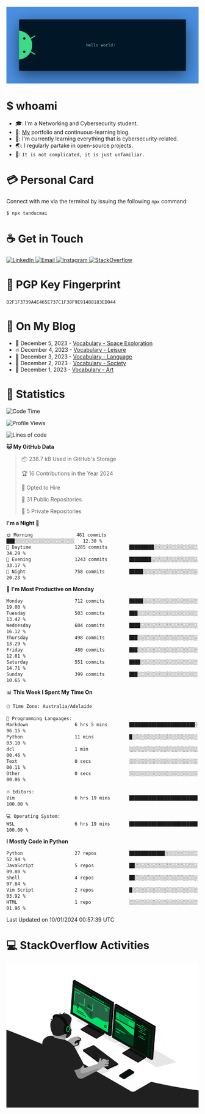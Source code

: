 <p align="center"><img src="assets/banner.png" /></p>

[//]: ![](https://github.com/tanducmai/tanducmai/actions/workflows/waka-stats.yml/badge.svg)
[//]: ![](https://github.com/tanducmai/tanducmai/actions/workflows/latest-blogs.yml/badge.svg)
[//]: ![](https://github.com/tanducmai/tanducmai/actions/workflows/stackoverflow-activities.yml/badge.svg)

# $ whoami

- :mortar_board:: I'm a Networking and Cybersecurity student.
- :telescope:: [My](https://tanducmai.com/) portfolio and continuous-learning blog.
- :seedling:: I'm currently learning everything that is cybersecurity-related.
- :earth_asia:: I regularly partake in open-source projects.
- :speech_balloon:: `It is not complicated, it is just unfamiliar.`

# :credit_card: Personal Card

Connect with me via the terminal by issuing the following `npx` command:

```bash
$ npx tanducmai
```

# :coffee: Get in Touch

<a target="_blank" href="https://www.linkedin.com/in/tanducmai/">
  <img alt="LinkedIn" src="https://img.shields.io/badge/LinkedIn-0077B5?style=for-the-badge&logo=linkedin&logoColor=white" />
</a>
<a target="_blank" href="mailto:henryfromvietnam@gmail.com">
  <img alt="Email" src="https://img.shields.io/badge/Gmail-D14836?style=for-the-badge&logo=gmail&logoColor=white" />
</a>
<a target="_blank" href="https://www.instagram.com/henry.maii/">
  <img alt="Instagram" src="https://img.shields.io/badge/Instagram-E4405F?style=for-the-badge&logo=instagram&logoColor=white" />
</a>
<a target="_blank" href="https://stackoverflow.com/users/16999206/tanducmai">
  <img alt="StackOverflow" src="https://img.shields.io/static/v1?message=Stackoverflow&logo=stackoverflow&label=&color=FE7A16&logoColor=white&labelColor=&style=for-the-badge" />
</a>

# :closed_lock_with_key: PGP Key Fingerprint

`D2F1F3739A4E465E737C1F38F9E91488183ED044`

# :scroll: On My Blog

<!-- BLOG-POST-LIST:START -->
 - 💯 December 5, 2023 - [Vocabulary - Space Exploration](https://tanducmai.com/posts/glossaries/vocabulary/space-exploration/)
 - 🔥 December 4, 2023 - [Vocabulary - Leisure](https://tanducmai.com/posts/glossaries/vocabulary/leisure/)
 - 💫 December 3, 2023 - [Vocabulary - Language](https://tanducmai.com/posts/glossaries/vocabulary/language/)
 - 🚀 December 2, 2023 - [Vocabulary - Society](https://tanducmai.com/posts/glossaries/vocabulary/society/)
 - 🌮 December 1, 2023 - [Vocabulary - Art](https://tanducmai.com/posts/glossaries/vocabulary/art/)<!-- BLOG-POST-LIST:END -->

# :1234: Statistics

<!--START_SECTION:waka-->
![Code Time](http://img.shields.io/badge/Code%20Time-202%20hrs%2026%20mins-blue)

![Profile Views](http://img.shields.io/badge/Profile%20Views-0-blue)

![Lines of code](https://img.shields.io/badge/From%20Hello%20World%20I%27ve%20Written-9.1%20million%20lines%20of%20code-blue)

**🐱 My GitHub Data** 

> 📦 238.7 kB Used in GitHub's Storage 
 > 
> 🏆 16 Contributions in the Year 2024
 > 
> 💼 Opted to Hire
 > 
> 📜 31 Public Repositories 
 > 
> 🔑 5 Private Repositories 
 > 
**I'm a Night 🦉** 

```text
🌞 Morning                461 commits         ███░░░░░░░░░░░░░░░░░░░░░░   12.30 % 
🌆 Daytime                1285 commits        █████████░░░░░░░░░░░░░░░░   34.29 % 
🌃 Evening                1243 commits        ████████░░░░░░░░░░░░░░░░░   33.17 % 
🌙 Night                  758 commits         █████░░░░░░░░░░░░░░░░░░░░   20.23 % 
```
📅 **I'm Most Productive on Monday** 

```text
Monday                   712 commits         █████░░░░░░░░░░░░░░░░░░░░   19.00 % 
Tuesday                  503 commits         ███░░░░░░░░░░░░░░░░░░░░░░   13.42 % 
Wednesday                604 commits         ████░░░░░░░░░░░░░░░░░░░░░   16.12 % 
Thursday                 498 commits         ███░░░░░░░░░░░░░░░░░░░░░░   13.29 % 
Friday                   480 commits         ███░░░░░░░░░░░░░░░░░░░░░░   12.81 % 
Saturday                 551 commits         ████░░░░░░░░░░░░░░░░░░░░░   14.71 % 
Sunday                   399 commits         ███░░░░░░░░░░░░░░░░░░░░░░   10.65 % 
```


📊 **This Week I Spent My Time On** 

```text
🕑︎ Time Zone: Australia/Adelaide

💬 Programming Languages: 
Markdown                 6 hrs 5 mins        ████████████████████████░   96.15 % 
Python                   11 mins             █░░░░░░░░░░░░░░░░░░░░░░░░   03.10 % 
dcl                      1 min               ░░░░░░░░░░░░░░░░░░░░░░░░░   00.46 % 
Text                     0 secs              ░░░░░░░░░░░░░░░░░░░░░░░░░   00.11 % 
Other                    0 secs              ░░░░░░░░░░░░░░░░░░░░░░░░░   00.06 % 

🔥 Editors: 
Vim                      6 hrs 19 mins       █████████████████████████   100.00 % 

💻 Operating System: 
WSL                      6 hrs 19 mins       █████████████████████████   100.00 % 
```

**I Mostly Code in Python** 

```text
Python                   27 repos            █████████████░░░░░░░░░░░░   52.94 % 
JavaScript               5 repos             ██░░░░░░░░░░░░░░░░░░░░░░░   09.80 % 
Shell                    4 repos             ██░░░░░░░░░░░░░░░░░░░░░░░   07.84 % 
Vim Script               2 repos             █░░░░░░░░░░░░░░░░░░░░░░░░   03.92 % 
HTML                     1 repo              ░░░░░░░░░░░░░░░░░░░░░░░░░   01.96 % 
```




 Last Updated on 10/01/2024 00:57:39 UTC
<!--END_SECTION:waka-->

# :computer: StackOverflow Activities

<!-- STACKOVERFLOW:START -->
<!-- STACKOVERFLOW:END -->

<p align="center"><img src="assets/developer.gif" /></p>
